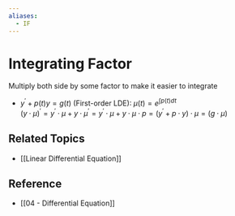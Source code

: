 ```yaml
---
aliases:
  - IF
---
```


# Integrating Factor

Multiply both side by some factor to make it easier to integrate

- $y^{\prime}+p(t)y=g(t)$ (First-order LDE): $\mu(t)=e^{\int p(t) dt}$  
  $(y\cdot\mu)^{\prime}=y^{\prime}\cdot\mu+y\cdot\mu^{\prime}=y^{\prime}\cdot\mu+y\cdot\mu\cdot p=(y^{\prime}+p\cdot y)\cdot \mu=(g\cdot\mu)$

## Related Topics

- [[Linear Differential Equation]]

## Reference

- [[04 - Differential Equation]]
